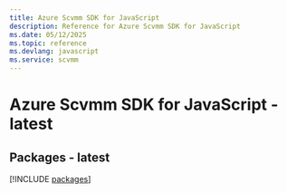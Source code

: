 ```yaml
---
title: Azure Scvmm SDK for JavaScript
description: Reference for Azure Scvmm SDK for JavaScript
ms.date: 05/12/2025
ms.topic: reference
ms.devlang: javascript
ms.service: scvmm
---
```

# Azure Scvmm SDK for JavaScript - latest
## Packages - latest
[!INCLUDE [packages](scvmm-index.md)]